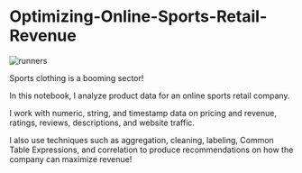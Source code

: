 # Optimizing-Online-Sports-Retail-Revenue

![runners](https://user-images.githubusercontent.com/50262369/209353057-c6170d7c-9d55-4482-84fc-559fe8fa4d8b.jpeg)


Sports clothing is a booming sector!

In this notebook, I analyze product data for an online sports retail company.

I work with numeric, string, and timestamp data on pricing and revenue, ratings, reviews, descriptions, and website traffic.

I also use techniques such as aggregation, cleaning, labeling, Common Table Expressions, and correlation to produce recommendations on how the company can maximize revenue!
